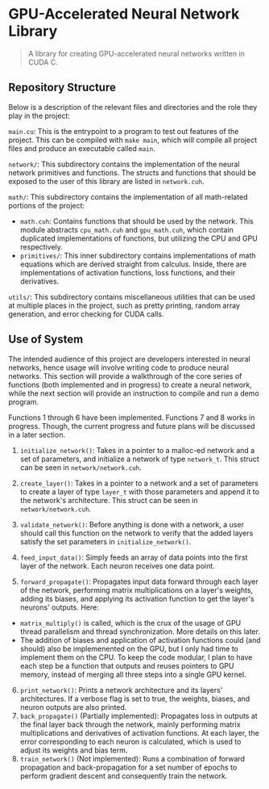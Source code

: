 # GPU-Accelerated Neural Network Library
> A library for creating GPU-accelerated neural networks written in CUDA C.

## Repository Structure
Below is a description of the relevant files and directories and the role they play in the project:

`main.cu`: This is the entrypoint to a program to test out features of the project. This can be compiled with `make main`, which will compile all project files and produce an executable called `main`.

`network/`: This subdirectory contains the implementation of the neural network primitives and functions. The structs and functions that should be exposed to the user of this library are listed in `network.cuh`.

`math/`: This subdirectory contains the implementation of all math-related portions of the project:
- `math.cuh`: Contains functions that should be used by the network. This module abstracts `cpu_math.cuh` and `gpu_math.cuh`, which contain duplicated implementations of functions, but utilizing the CPU and GPU respectively.
- `primitives/`: This inner subdirectory contains implementations of math equations which are derived straight from calculus. Inside, there are implementations of activation functions, loss functions, and their derivatives.

`utils/`: This subdirectory contains miscellaneous utilities that can be used at multiple places in the project, such as pretty printing, random array generation, and error checking for CUDA calls.

## Use of System
The intended audience of this project are developers interested in neural networks, hence usage will involve writing code to produce neural networks. This section will provide a walkthrough of the core series of functions (both implemented and in progress) to create a neural network, while the next section will provide an instruction to compile and run a demo program.

Functions 1 through 6 have been implemented. Functions 7 and 8 works in progress. Though, the current progress and future plans will be discussed in a later section.

1. `initialize_network()`: Takes in a pointer to a malloc-ed network and a set of parameters, and initialize a network of type `network_t`. This struct can be seen in `network/network.cuh`.

2. `create_layer()`: Takes in a pointer to a network and a set of parameters to create a layer of type `layer_t` with those parameters and append it to the network's architecture. This struct can be seen in `network/network.cuh`.

3. `validate_network()`: Before anything is done with a network, a user should call this function on the network to verify that the added layers satisfy the set parameters in `initialize_network()`.

4. `feed_input_data()`: Simply feeds an array of data points into the first layer of the network. Each neuron receives one data point.

5. `forward_propagate()`: Propagates input data forward through each layer of the network, performing matrix multiplications on a layer's weights, adding its biases, and applying its activation function to get the layer's neurons' outputs. Here:
- `matrix_multiply()` is called, which is the crux of the usage of GPU thread parallelism and thread synchronization. More details on this later.
- The addition of biases and application of activation functions could (and should) also be implemenented on the GPU, but I only had time to implement them on the CPU. To keep the code modular, I plan to have each step be a function that outputs and reuses pointers to GPU memory, instead of merging all three steps into a single GPU kernel.
6. `print_network()`: Prints a network architecture and its layers' architectures. If a verbose flag is set to true, the weights, biases, and neuron outputs are also printed.
7. `back_propagate()` (Partially implemented): Propagates loss in outputs at the final layer back through the network, mainly performing matrix multiplications and derivatives of activation functions. At each layer, the error corresponding to each neuron is calculated, which is used to adjust its weights and bias term.
8. `train_network()` (Not implemented): Runs a combination of forward propagation and back-propagation for a set number of epochs to perform gradient descent and consequently train the network.

